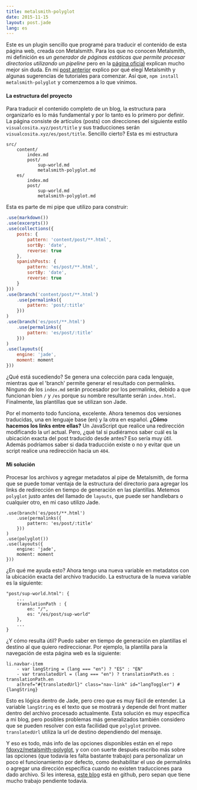 ```yaml
---
title: metalsmith-polyglot
date: 2015-11-15
layout: post.jade
lang: es
---
```


Este es un plugin sencillo que programé para traducir el contenido de esta página web, creada con Metalsmith. Para los que no conocen Metalsmith, mi definición es *un generador de páginas estáticas que permite procesar directorios utilizando un pipeline* pero en la [página oficial](http://www.metalsmith.io/) explican mucho mejor sin duda. En mi [post anterior](/es/post/metalsmith-polyglot) explico por qué elegí Metalsmith y algunas sugerencias de tutoriales para comenzar. Así que, `npm install metalsmith-polyglot` y comenzemos a lo que vinimos.

#### La estructura del proyecto

Para traducir el contenido completo de un blog, la estructura para organizarlo es lo más fundamental y por lo tanto es lo primero por definir. La página consiste de artículos (posts) con direcciones del siguiente estilo `visualcosita.xyz/post/title` y sus traducciones serán `visualcosita.xyz/es/post/title`. Sencillo cierto? Esta es mi estructura

```
src/
    content/
        index.md
        post/
            sup-world.md
            metalsmith-polyglot.md
    es/
        index.md
        post/
            sup-world.md
            metalsmith-polyglot.md
```

Esta es parte de mi pipe que utilizo para construir:

```js
.use(markdown())
.use(excerpts())
.use(collections({
    posts: {
        pattern: 'content/post/**.html',
        sortBy: 'date',
        reverse: true
    },
    spanishPosts: {
        pattern: 'es/post/**.html',
        sortBy: 'date',
        reverse: true
    }
}))
.use(branch('content/post/**.html')
    .use(permalinks({
        pattern: 'post/:title'
    }))
)
.use(branch('es/post/**.html')
    .use(permalinks({
        pattern: 'es/post/:title'
    }))
)
.use(layouts({
    engine: 'jade',
    moment: moment
}))
```

¿Qué está sucediendo? Se genera una colección para cada lenguaje, mientras que el 'branch' permite generar el resultado con permalinks. Ninguno de los `index.md` serán procesador por los permalinks, debido a que funcionan bien `/` y `/es` porque su nombre resultante serán `index.html`. Finalmente, las plantillas que se utilizan son Jade.

Por el momento todo funciona, excelente. Ahora tenemos dos versiones traducidas, una en lenguaje base (en) y la otra en español. **¿Cómo hacemos los links entre ellas?** Un JavaScript que realice una redirección modificando la url actual. Pero, ¿qué tal si pudiéramos saber cuál es la ubicación exacta del post traducido desde antes? Eso sería muy útil. Además podríamos saber si dada traducción existe o no y evitar que un script realice una redirección hacia un `404`.

#### Mi solución

Procesar los archivos y agregar metadatos al pipe de Metalsmith, de forma que se puede tomar ventaja de la estructura del directorio para agregar los links de redirección en tiempo de generación en las plantillas. Metemos `polyglot` justo antes del llamado de `layouts`, que puede ser handlebars o cualquier otro, en mi caso utilizo Jade.

```
.use(branch('es/post/**.html')
    .use(permalinks({
        pattern: 'es/post/:title'
    }))
)
.use(polyglot())
.use(layouts({
    engine: 'jade',
    moment: moment
}))
```

¿En qué me ayuda esto? Ahora tengo una nueva variable en metadatos con la ubicación exacta del archivo traducido. La estructura de la nueva variable es la siguiente:

```
"post/sup-world.html": {
    ...
    translationPath : {
        en: "/",
        es: "/es/post/sup-world"
    },
    ...
}
```

¿Y cómo resulta útil? Puedo saber en tiempo de generación en plantillas el destino al que quiero redireccionar. Por ejemplo, la plantilla para la navegación de esta página web es la siguiente:

```
li.navbar-item
    - var langString = (lang === "en") ? "ES" : "EN"
    - var translatedUrl = (lang === "en") ? translationPath.es : translationPath.en
    a(href="#{translatedUrl}" class="nav-link" id="langToggler") #{langString}
```

Esto es lógica dentro de Jade, pero creo que es muy fácil de entender. La variable `langString` es el texto que se mostrará y depende del front matter dentro del archivo procesado actualmente. Esta solución es muy específica a mi blog, pero posibles problemas más generalizados también considero que se pueden resolver con esta facilidad que `polyglot` provee. `translatedUrl` utiliza la url de destino dependiendo del mensaje.

Y eso es todo, más info de las opciones disponibles están en el repo [fdoxyz/metalsmith-polyglot](https://github.com/fdoxyz/metalsmith-polyglot), y con con suerte después escribo más sobre las opciones (que todavía les falta bastante trabajo) para personalizar un poco el funcionamiento por defecto, como deshabilitar el uso de permalinks o agregar una dirección específica cuando no existen traducciones para dado archivo. Si les interesa, [este blog](https://github.com/fdoxyz/visualcosita) está en github, pero sepan que tiene mucho trabajo pendiente todavía.
